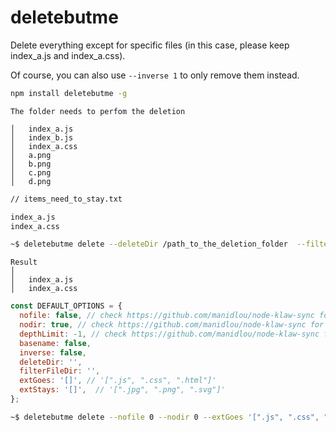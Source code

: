 # deletebutme

Delete everything except for specific files (in this case, please keep index_a.js and index_a.css).

Of course, you can also use `--inverse 1` to only remove them instead.



```sh
npm install deletebutme -g
```

```
The folder needs to perfom the deletion

│   index_a.js
│   index_b.js
│   index_a.css
│   a.png
│   b.png
│   c.png
│   d.png
```

```txt
// items_need_to_stay.txt

index_a.js
index_a.css
```

```sh
~$ deletebutme delete --deleteDir /path_to_the_deletion_folder  --filterFileDir /path_to_the_items_need_to_stay.txt
```

```
Result
│
│   index_a.js
│   index_a.css
```

```js
const DEFAULT_OPTIONS = {
  nofile: false, // check https://github.com/manidlou/node-klaw-sync for more info
  nodir: true, // check https://github.com/manidlou/node-klaw-sync for more info
  depthLimit: -1, // check https://github.com/manidlou/node-klaw-sync for more info
  basename: false,
  inverse: false,
  deleteDir: '',
  filterFileDir: '',
  extGoes: '[]', // '[".js", ".css", ".html"]'
  extStays: '[]',  // '[".jpg", ".png", ".svg"]'
};
```

```sh
~$ deletebutme delete --nofile 0 --nodir 0 --extGoes '[".js", ".css", ".html"]'
```
